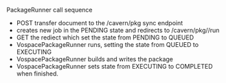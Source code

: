 PackageRunner call sequence
- POST transfer document to the /cavern/pkg sync endpoint
- creates new job in the PENDING state and redirects to /cavern/pkg/<jobID>/run
- GET the rediect which set the state from PENDING to QUEUED
- VospacePackageRunner runs, setting the state from QUEUED to EXECUTING
- VospacePackageRunner builds and writes the package
- VospacePackageRunner sets state from EXECUTING to COMPLETED when finished.
